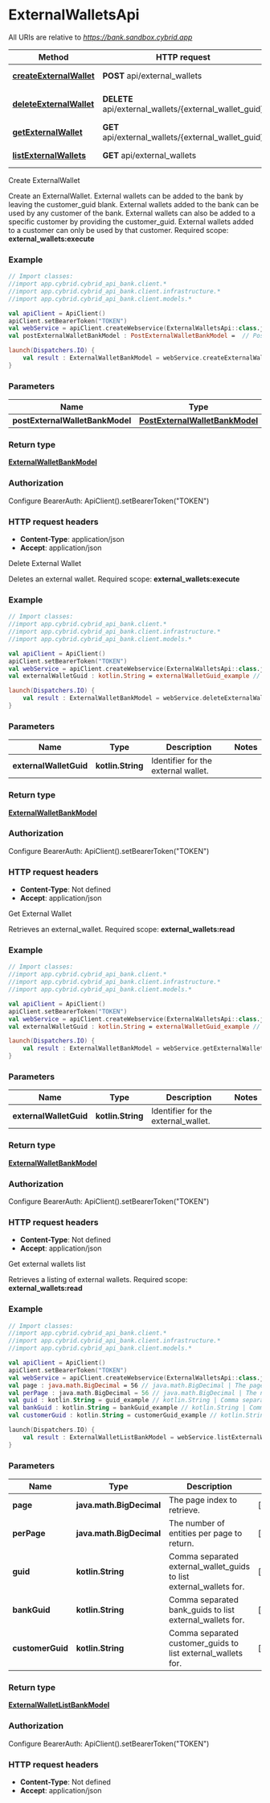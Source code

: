 # ExternalWalletsApi

All URIs are relative to *https://bank.sandbox.cybrid.app*

Method | HTTP request | Description
------------- | ------------- | -------------
[**createExternalWallet**](ExternalWalletsApi.md#createExternalWallet) | **POST** api/external_wallets | Create ExternalWallet
[**deleteExternalWallet**](ExternalWalletsApi.md#deleteExternalWallet) | **DELETE** api/external_wallets/{external_wallet_guid} | Delete External Wallet
[**getExternalWallet**](ExternalWalletsApi.md#getExternalWallet) | **GET** api/external_wallets/{external_wallet_guid} | Get External Wallet
[**listExternalWallets**](ExternalWalletsApi.md#listExternalWallets) | **GET** api/external_wallets | Get external wallets list



Create ExternalWallet

Create an ExternalWallet.  External wallets can be added to the bank by leaving the customer_guid blank. External wallets added to the bank can be used by any customer of the bank.  External wallets can also be added to a specific customer by providing the customer_guid. External wallets added to a customer can only be used by that customer.  Required scope: **external_wallets:execute**

### Example
```kotlin
// Import classes:
//import app.cybrid.cybrid_api_bank.client.*
//import app.cybrid.cybrid_api_bank.client.infrastructure.*
//import app.cybrid.cybrid_api_bank.client.models.*

val apiClient = ApiClient()
apiClient.setBearerToken("TOKEN")
val webService = apiClient.createWebservice(ExternalWalletsApi::class.java)
val postExternalWalletBankModel : PostExternalWalletBankModel =  // PostExternalWalletBankModel | 

launch(Dispatchers.IO) {
    val result : ExternalWalletBankModel = webService.createExternalWallet(postExternalWalletBankModel)
}
```

### Parameters

Name | Type | Description  | Notes
------------- | ------------- | ------------- | -------------
 **postExternalWalletBankModel** | [**PostExternalWalletBankModel**](PostExternalWalletBankModel.md)|  |

### Return type

[**ExternalWalletBankModel**](ExternalWalletBankModel.md)

### Authorization


Configure BearerAuth:
    ApiClient().setBearerToken("TOKEN")

### HTTP request headers

 - **Content-Type**: application/json
 - **Accept**: application/json


Delete External Wallet

Deletes an external wallet.  Required scope: **external_wallets:execute**

### Example
```kotlin
// Import classes:
//import app.cybrid.cybrid_api_bank.client.*
//import app.cybrid.cybrid_api_bank.client.infrastructure.*
//import app.cybrid.cybrid_api_bank.client.models.*

val apiClient = ApiClient()
apiClient.setBearerToken("TOKEN")
val webService = apiClient.createWebservice(ExternalWalletsApi::class.java)
val externalWalletGuid : kotlin.String = externalWalletGuid_example // kotlin.String | Identifier for the external wallet.

launch(Dispatchers.IO) {
    val result : ExternalWalletBankModel = webService.deleteExternalWallet(externalWalletGuid)
}
```

### Parameters

Name | Type | Description  | Notes
------------- | ------------- | ------------- | -------------
 **externalWalletGuid** | **kotlin.String**| Identifier for the external wallet. |

### Return type

[**ExternalWalletBankModel**](ExternalWalletBankModel.md)

### Authorization


Configure BearerAuth:
    ApiClient().setBearerToken("TOKEN")

### HTTP request headers

 - **Content-Type**: Not defined
 - **Accept**: application/json


Get External Wallet

Retrieves an external_wallet.  Required scope: **external_wallets:read**

### Example
```kotlin
// Import classes:
//import app.cybrid.cybrid_api_bank.client.*
//import app.cybrid.cybrid_api_bank.client.infrastructure.*
//import app.cybrid.cybrid_api_bank.client.models.*

val apiClient = ApiClient()
apiClient.setBearerToken("TOKEN")
val webService = apiClient.createWebservice(ExternalWalletsApi::class.java)
val externalWalletGuid : kotlin.String = externalWalletGuid_example // kotlin.String | Identifier for the external_wallet.

launch(Dispatchers.IO) {
    val result : ExternalWalletBankModel = webService.getExternalWallet(externalWalletGuid)
}
```

### Parameters

Name | Type | Description  | Notes
------------- | ------------- | ------------- | -------------
 **externalWalletGuid** | **kotlin.String**| Identifier for the external_wallet. |

### Return type

[**ExternalWalletBankModel**](ExternalWalletBankModel.md)

### Authorization


Configure BearerAuth:
    ApiClient().setBearerToken("TOKEN")

### HTTP request headers

 - **Content-Type**: Not defined
 - **Accept**: application/json


Get external wallets list

Retrieves a listing of external wallets.  Required scope: **external_wallets:read**

### Example
```kotlin
// Import classes:
//import app.cybrid.cybrid_api_bank.client.*
//import app.cybrid.cybrid_api_bank.client.infrastructure.*
//import app.cybrid.cybrid_api_bank.client.models.*

val apiClient = ApiClient()
apiClient.setBearerToken("TOKEN")
val webService = apiClient.createWebservice(ExternalWalletsApi::class.java)
val page : java.math.BigDecimal = 56 // java.math.BigDecimal | The page index to retrieve.
val perPage : java.math.BigDecimal = 56 // java.math.BigDecimal | The number of entities per page to return.
val guid : kotlin.String = guid_example // kotlin.String | Comma separated external_wallet_guids to list external_wallets for.
val bankGuid : kotlin.String = bankGuid_example // kotlin.String | Comma separated bank_guids to list external_wallets for.
val customerGuid : kotlin.String = customerGuid_example // kotlin.String | Comma separated customer_guids to list external_wallets for.

launch(Dispatchers.IO) {
    val result : ExternalWalletListBankModel = webService.listExternalWallets(page, perPage, guid, bankGuid, customerGuid)
}
```

### Parameters

Name | Type | Description  | Notes
------------- | ------------- | ------------- | -------------
 **page** | **java.math.BigDecimal**| The page index to retrieve. | [optional]
 **perPage** | **java.math.BigDecimal**| The number of entities per page to return. | [optional]
 **guid** | **kotlin.String**| Comma separated external_wallet_guids to list external_wallets for. | [optional]
 **bankGuid** | **kotlin.String**| Comma separated bank_guids to list external_wallets for. | [optional]
 **customerGuid** | **kotlin.String**| Comma separated customer_guids to list external_wallets for. | [optional]

### Return type

[**ExternalWalletListBankModel**](ExternalWalletListBankModel.md)

### Authorization


Configure BearerAuth:
    ApiClient().setBearerToken("TOKEN")

### HTTP request headers

 - **Content-Type**: Not defined
 - **Accept**: application/json

